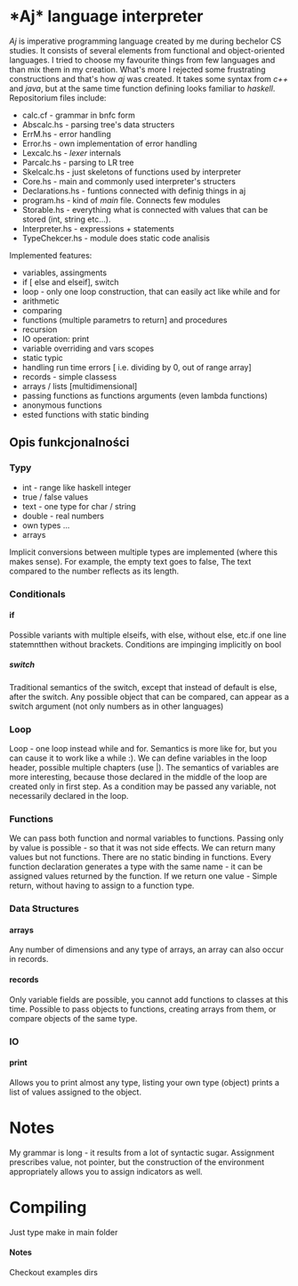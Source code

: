 <h1> *Aj* language interpreter </h1>

*Aj* is imperative programming language created by me during bechelor CS studies.  It consists of several elements from functional and object-oriented languages.
I tried to choose my favourite things from few languages and than mix them in my creation. What's more I rejected some frustrating constructions and that's how *aj* was created. It takes some syntax from *c++* and *java*, but at the same time function defining looks familiar to *haskell*.
Repositorium files include:
* calc.cf - grammar in bnfc form
* Abscalc.hs - parsing tree's data structers
* ErrM.hs - error handling
* Error.hs - own implementation of error handling
* Lexcalc.hs - *lexer* internals
* Parcalc.hs - parsing to LR tree
* Skelcalc.hs - just skeletons of functions used by interpreter
* Core.hs - main and commonly used interpreter's structers
* Declarations.hs - funtions connected with definig things in aj
* program.hs - kind of *main* file. Connects few modules
* Storable.hs - everything what is connected with values that can be stored (int, string etc...).
* Interpreter.hs - expressions + statements
* TypeChekcer.hs - module does static code analisis

Implemented features:
* variables, assingments
* if [ else and elseif], switch
* loop - only one loop construction, that can easily act like while and for
* arithmetic
* comparing
* functions (multiple parametrs to return] and procedures
* recursion
* IO operation: print
* variable overriding and vars scopes
* static typic
* handling run time errors [ i.e. dividing by 0, out of range array]
* records - simple classess
* arrays / lists [multidimensional]
* passing functions as functions arguments (even lambda functions)
* anonymous functions
* ested functions with static binding

<h2> Opis funkcjonalności </h2>

<h3> Typy </h3>

* int - range like haskell integer
* true / false values
* text - one type for char / string
* double - real numbers
* own types ...
* arrays


Implicit conversions between multiple types are implemented (where this makes sense). For example, the empty text goes to false,
The text compared to the number reflects as its length.

<h3> Conditionals </h3>
<h4> if </h4>
Possible variants with multiple elseifs, with else, without else, etc.if one line statemntthen without brackets.
Conditions are impinging implicitly on bool
<h5> switch </h5>
Traditional semantics of the switch, except that instead of default is else, after the switch. Any possible object that can be compared, can appear
as a switch argument (not only numbers as in other languages)
 

<h3> Loop </h3>
Loop - one loop instead while and for. Semantics is more like for, but you can cause it to work like a while :).
We can define variables in the loop header, possible multiple chapters (use |). The semantics of variables are more interesting, because those
declared in the middle of the loop are created only in first step. As a condition may be passed any variable, not necessarily declared in the loop.


<h3> Functions </h3>
We can pass both function and normal variables to functions. Passing only by value is possible - so that it was not
side effects. We can return many values but not functions. There are no static binding in functions. Every function declaration generates a type with the same name - it can be assigned values ​​returned by the function. If we return one value -
Simple return, without having to assign to a function type.

<h3> Data Structures </h3>

<h4> arrays </h4>
Any number of dimensions and any type of arrays, an array can also occur in records.

<h4> records </h4>
Only variable fields are possible, you cannot add functions to classes at this time. Possible to pass objects to functions,
creating arrays from them, or compare objects of the same type.


<h3> IO </h3>

<h4> print </h4>
Allows you to print almost any type, listing your own type (object) prints a list of values assigned to the object.

<h1> Notes </h1>
My grammar is long - it results from a lot of syntactic sugar.
Assignment prescribes value, not pointer, but the construction of the environment appropriately allows you to assign indicators as well.

<h1> Compiling </h1>
Just type make in main folder


<h4> Notes </h4>
Checkout examples dirs














